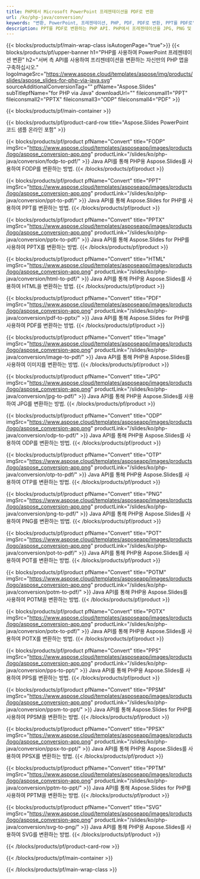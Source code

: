 ```yaml
---
title: PHP에서 Microsoft PowerPoint 프레젠테이션을 PDF로 변환
url: /ko/php-java/conversion/
keywords: "변환, PowerPoint, 프레젠테이션, PHP, PDF, PDF로 변환, PPT를 PDF로"
description: PPT를 PDF로 변환하는 PHP API. PHP에서 프레젠테이션을 JPG, PNG 및 기타 형식으로 변환합니다.
---
```


{{< blocks/products/pf/main-wrap-class isAutogenPage="true">}}
{{< blocks/products/pf/upper-banner h1="PHP를 사용하여 PowerPoint 프레젠테이션 변환" h2="서버 측 API를 사용하여 프리젠테이션을 변환하는 자신만의 PHP 앱을 구축하십시오." logoImageSrc="https://www.aspose.cloud/templates/aspose/img/products/slides/aspose_slides-for-php-via-java.svg" sourceAdditionalConversionTag="" pfName="Aspose.Slides" subTitlepfName="for PHP via Java" downloadUrl="" fileiconsmall1="PPT" fileiconsmall2="PPTX" fileiconsmall3="ODP" fileiconsmall4="PDF" >}}

{{< blocks/products/pf/main-container >}}

{{< blocks/products/pf/product-card-row title="Aspose.Slides PowerPoint 코드 샘플 온라인 포함" >}}

{{< blocks/products/pf/product pfName="Convert" title="FODP" imgSrc="https://www.aspose.cloud/templates/asposeapp/images/products/logo/aspose_conversion-app.png" productLink="/slides/ko/php-java/conversion/fodp-to-pdf/" >}}
Java API를 통해 PHP용 Aspose.Slides를 사용하여 FODP를 변환하는 방법.
{{< /blocks/products/pf/product >}}

{{< blocks/products/pf/product pfName="Convert" title="PPT" imgSrc="https://www.aspose.cloud/templates/asposeapp/images/products/logo/aspose_conversion-app.png" productLink="/slides/ko/php-java/conversion/ppt-to-pdf/" >}}
Java API를 통해 Aspose.Slides for PHP를 사용하여 PPT를 변환하는 방법.
{{< /blocks/products/pf/product >}}

{{< blocks/products/pf/product pfName="Convert" title="PPTX" imgSrc="https://www.aspose.cloud/templates/asposeapp/images/products/logo/aspose_conversion-app.png" productLink="/slides/ko/php-java/conversion/pptx-to-pdf/" >}}
Java API를 통해 Aspose.Slides for PHP를 사용하여 PPTX를 변환하는 방법.
{{< /blocks/products/pf/product >}}

{{< blocks/products/pf/product pfName="Convert" title="HTML" imgSrc="https://www.aspose.cloud/templates/asposeapp/images/products/logo/aspose_conversion-app.png" productLink="/slides/ko/php-java/conversion/html-to-pdf/" >}}
Java API를 통해 PHP용 Aspose.Slides를 사용하여 HTML을 변환하는 방법.
{{< /blocks/products/pf/product >}}

{{< blocks/products/pf/product pfName="Convert" title="PDF" imgSrc="https://www.aspose.cloud/templates/asposeapp/images/products/logo/aspose_conversion-app.png" productLink="/slides/ko/php-java/conversion/pdf-to-pptx/" >}}
Java API를 통해 Aspose.Slides for PHP를 사용하여 PDF를 변환하는 방법.
{{< /blocks/products/pf/product >}}

{{< blocks/products/pf/product pfName="Convert" title="Image" imgSrc="https://www.aspose.cloud/templates/asposeapp/images/products/logo/aspose_conversion-app.png" productLink="/slides/ko/php-java/conversion/image-to-pdf/" >}}
Java API를 통해 PHP용 Aspose.Slides를 사용하여 이미지를 변환하는 방법.
{{< /blocks/products/pf/product >}}

{{< blocks/products/pf/product pfName="Convert" title="JPG" imgSrc="https://www.aspose.cloud/templates/asposeapp/images/products/logo/aspose_conversion-app.png" productLink="/slides/ko/php-java/conversion/jpg-to-pdf/" >}}
Java API를 통해 PHP용 Aspose.Slides를 사용하여 JPG를 변환하는 방법.
{{< /blocks/products/pf/product >}}

{{< blocks/products/pf/product pfName="Convert" title="ODP" imgSrc="https://www.aspose.cloud/templates/asposeapp/images/products/logo/aspose_conversion-app.png" productLink="/slides/ko/php-java/conversion/odp-to-pdf/" >}}
Java API를 통해 PHP용 Aspose.Slides를 사용하여 ODP를 변환하는 방법.
{{< /blocks/products/pf/product >}}

{{< blocks/products/pf/product pfName="Convert" title="OTP" imgSrc="https://www.aspose.cloud/templates/asposeapp/images/products/logo/aspose_conversion-app.png" productLink="/slides/ko/php-java/conversion/otp-to-pdf/" >}}
Java API를 통해 PHP용 Aspose.Slides를 사용하여 OTP를 변환하는 방법.
{{< /blocks/products/pf/product >}}

{{< blocks/products/pf/product pfName="Convert" title="PNG" imgSrc="https://www.aspose.cloud/templates/asposeapp/images/products/logo/aspose_conversion-app.png" productLink="/slides/ko/php-java/conversion/png-to-pdf/" >}}
Java API를 통해 PHP용 Aspose.Slides를 사용하여 PNG를 변환하는 방법.
{{< /blocks/products/pf/product >}}

{{< blocks/products/pf/product pfName="Convert" title="POT" imgSrc="https://www.aspose.cloud/templates/asposeapp/images/products/logo/aspose_conversion-app.png" productLink="/slides/ko/php-java/conversion/pot-to-pdf/" >}}
Java API를 통해 PHP용 Aspose.Slides를 사용하여 POT를 변환하는 방법.
{{< /blocks/products/pf/product >}}

{{< blocks/products/pf/product pfName="Convert" title="POTM" imgSrc="https://www.aspose.cloud/templates/asposeapp/images/products/logo/aspose_conversion-app.png" productLink="/slides/ko/php-java/conversion/potm-to-pdf/" >}}
Java API를 통해 PHP용 Aspose.Slides를 사용하여 POTM을 변환하는 방법.
{{< /blocks/products/pf/product >}}

{{< blocks/products/pf/product pfName="Convert" title="POTX" imgSrc="https://www.aspose.cloud/templates/asposeapp/images/products/logo/aspose_conversion-app.png" productLink="/slides/ko/php-java/conversion/potx-to-pdf/" >}}
Java API를 통해 PHP용 Aspose.Slides를 사용하여 POTX를 변환하는 방법.
{{< /blocks/products/pf/product >}}

{{< blocks/products/pf/product pfName="Convert" title="PPS" imgSrc="https://www.aspose.cloud/templates/asposeapp/images/products/logo/aspose_conversion-app.png" productLink="/slides/ko/php-java/conversion/pps-to-ppt/" >}}
Java API를 통해 PHP용 Aspose.Slides를 사용하여 PPS를 변환하는 방법.
{{< /blocks/products/pf/product >}}

{{< blocks/products/pf/product pfName="Convert" title="PPSM" imgSrc="https://www.aspose.cloud/templates/asposeapp/images/products/logo/aspose_conversion-app.png" productLink="/slides/ko/php-java/conversion/ppsm-to-ppt/" >}}
Java API를 통해 Aspose.Slides for PHP를 사용하여 PPSM을 변환하는 방법.
{{< /blocks/products/pf/product >}}

{{< blocks/products/pf/product pfName="Convert" title="PPSX" imgSrc="https://www.aspose.cloud/templates/asposeapp/images/products/logo/aspose_conversion-app.png" productLink="/slides/ko/php-java/conversion/ppsx-to-ppt/" >}}
Java API를 통해 PHP용 Aspose.Slides를 사용하여 PPSX를 변환하는 방법.
{{< /blocks/products/pf/product >}}

{{< blocks/products/pf/product pfName="Convert" title="PPTM" imgSrc="https://www.aspose.cloud/templates/asposeapp/images/products/logo/aspose_conversion-app.png" productLink="/slides/ko/php-java/conversion/pptm-to-ppt/" >}}
Java API를 통해 Aspose.Slides for PHP를 사용하여 PPTM을 변환하는 방법.
{{< /blocks/products/pf/product >}}

{{< blocks/products/pf/product pfName="Convert" title="SVG" imgSrc="https://www.aspose.cloud/templates/asposeapp/images/products/logo/aspose_conversion-app.png" productLink="/slides/ko/php-java/conversion/svg-to-png/" >}}
Java API를 통해 PHP용 Aspose.Slides를 사용하여 SVG를 변환하는 방법.
{{< /blocks/products/pf/product >}}

{{< /blocks/products/pf/product-card-row >}}

{{< /blocks/products/pf/main-container >}}
    
{{< /blocks/products/pf/main-wrap-class >}}